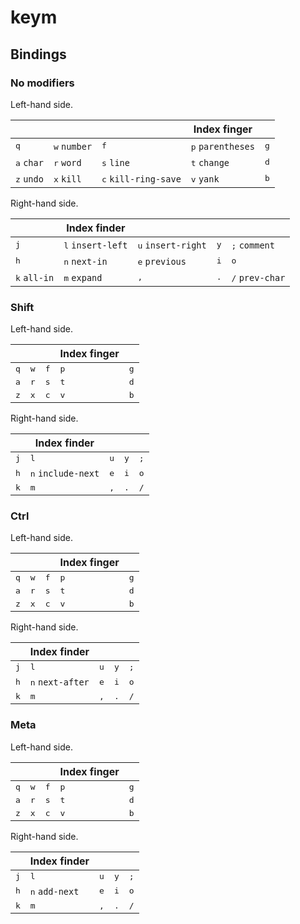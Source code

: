 # keym

## Bindings

### No modifiers

Left-hand side.

|                     |                       |                               | Index finger               |              |
| ------------------- | -------------------   | ----------------------------- | ------------------------   | ------------ |
| <kbd>q</kbd>        | <kbd>w</kbd> `number` | <kbd>f</kbd>                  | <kbd>p</kbd> `parentheses` | <kbd>g</kbd> |
| <kbd>a</kbd> `char` | <kbd>r</kbd> `word`   | <kbd>s</kbd> `line`           | <kbd>t</kbd> `change`      | <kbd>d</kbd> |
| <kbd>z</kbd> `undo` | <kbd>x</kbd> `kill`   | <kbd>c</kbd> `kill-ring-save` | <kbd>v</kbd> `yank`        | <kbd>b</kbd> |

Right-hand side.

|                       | Index finder               |                             |                          |                          |
| ------------          | ------------------------   | ------------------------    | ------------------------ | ------------------------ |
| <kbd>j</kbd>          | <kbd>l</kbd> `insert-left` | <kbd>u</kbd> `insert-right` | <kbd>y</kbd>             | <kbd>;</kbd> `comment`   |
| <kbd>h</kbd>          | <kbd>n</kbd> `next-in`     | <kbd>e</kbd> `previous`     | <kbd>i</kbd>             | <kbd>o</kbd>             |
| <kbd>k</kbd> `all-in` | <kbd>m</kbd> `expand`      | <kbd>,</kbd>                | <kbd>.</kbd>             | <kbd>/</kbd> `prev-char` |

### Shift

Left-hand side.

|                     |                     |                               | Index finger             |              |
| ------------------- | ------------------- | ----------------------------- | ------------------------ | ------------ |
| <kbd>q</kbd>        | <kbd>w</kbd>        | <kbd>f</kbd>                  | <kbd>p</kbd>             | <kbd>g</kbd> |
| <kbd>a</kbd>        | <kbd>r</kbd>        | <kbd>s</kbd>                  | <kbd>t</kbd>             | <kbd>d</kbd> |
| <kbd>z</kbd>        | <kbd>x</kbd>        | <kbd>c</kbd>                  | <kbd>v</kbd>             | <kbd>b</kbd> |

Right-hand side.

|              | Index finder                |                          |                          |                          |
| ------------ | ------------------------    | ------------------------ | ------------------------ | ------------------------ |
| <kbd>j</kbd> | <kbd>l</kbd>                | <kbd>u</kbd>             | <kbd>y</kbd>             | <kbd>;</kbd>             |
| <kbd>h</kbd> | <kbd>n</kbd> `include-next` | <kbd>e</kbd>             | <kbd>i</kbd>             | <kbd>o</kbd>             |
| <kbd>k</kbd> | <kbd>m</kbd>                | <kbd>,</kbd>             | <kbd>.</kbd>             | <kbd>/</kbd>             |

### Ctrl

Left-hand side.

|                     |                     |                               | Index finger             |              |
| ------------------- | ------------------- | ----------------------------- | ------------------------ | ------------ |
| <kbd>q</kbd>        | <kbd>w</kbd>        | <kbd>f</kbd>                  | <kbd>p</kbd>             | <kbd>g</kbd> |
| <kbd>a</kbd>        | <kbd>r</kbd>        | <kbd>s</kbd>                  | <kbd>t</kbd>             | <kbd>d</kbd> |
| <kbd>z</kbd>        | <kbd>x</kbd>        | <kbd>c</kbd>                  | <kbd>v</kbd>             | <kbd>b</kbd> |

Right-hand side.

|              | Index finder              |                          |                          |                          |
| ------------ | ------------------------  | ------------------------ | ------------------------ | ------------------------ |
| <kbd>j</kbd> | <kbd>l</kbd>              | <kbd>u</kbd>             | <kbd>y</kbd>             | <kbd>;</kbd>             |
| <kbd>h</kbd> | <kbd>n</kbd> `next-after` | <kbd>e</kbd>             | <kbd>i</kbd>             | <kbd>o</kbd>             |
| <kbd>k</kbd> | <kbd>m</kbd>              | <kbd>,</kbd>             | <kbd>.</kbd>             | <kbd>/</kbd>             |

### Meta

Left-hand side.

|                     |                     |                               | Index finger             |              |
| ------------------- | ------------------- | ----------------------------- | ------------------------ | ------------ |
| <kbd>q</kbd>        | <kbd>w</kbd>        | <kbd>f</kbd>                  | <kbd>p</kbd>             | <kbd>g</kbd> |
| <kbd>a</kbd>        | <kbd>r</kbd>        | <kbd>s</kbd>                  | <kbd>t</kbd>             | <kbd>d</kbd> |
| <kbd>z</kbd>        | <kbd>x</kbd>        | <kbd>c</kbd>                  | <kbd>v</kbd>             | <kbd>b</kbd> |

Right-hand side.

|              | Index finder             |                          |                          |                          |
| ------------ | ------------------------ | ------------------------ | ------------------------ | ------------------------ |
| <kbd>j</kbd> | <kbd>l</kbd>             | <kbd>u</kbd>             | <kbd>y</kbd>             | <kbd>;</kbd>             |
| <kbd>h</kbd> | <kbd>n</kbd> `add-next`  | <kbd>e</kbd>             | <kbd>i</kbd>             | <kbd>o</kbd>             |
| <kbd>k</kbd> | <kbd>m</kbd>             | <kbd>,</kbd>             | <kbd>.</kbd>             | <kbd>/</kbd>             |
